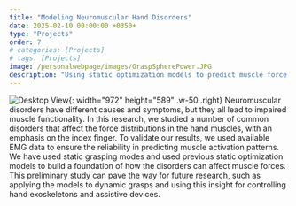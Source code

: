 ```yaml
---
title: "Modeling Neuromuscular Hand Disorders"
date: 2025-02-10 00:00:00 +0350+
type: "Projects"
order: 7
# categories: [Projects]
# tags: [Projects]
image: /personalwebpage/images/GraspSpherePower.JPG
description: "Using static optimization models to predict muscle force distribution in human hand disorders"
---
```

![Desktop View](/personalwebpage/images/NMDisorders.PNG){: width="972" height="589" .w-50 .right}
Neuromuscular disorders have different causes and symptoms, but they all lead to impaired muscle functionality. In this research, we studied a number of common disorders that affect the force distributions in the hand muscles, with an emphasis on the index finger. To validate our results, we used available EMG data to ensure the reliability in predicting muscle activation patterns. We have used static grasping modes and used previous static optimization models to build a foundation of how the disorders can affect muscle forces. This preliminary study can pave the way for future research, such as applying the models to dynamic grasps and using this insight for controlling hand exoskeletons and assistive devices.